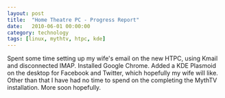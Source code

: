 ```yaml
---
layout: post
title:  "Home Theatre PC - Progress Report"
date:   2010-06-01 00:00:00
category: technology
tags: [linux, mythtv, htpc, kde]
---
```


Spent some time setting up my wife's email on the new HTPC, using Kmail and disconnected IMAP.  Installed Google Chrome.  Added a KDE Plasmoid on the desktop for Facebook and Twitter, which hopefully my wife will like.  Other than that I have had no time to spend on the completing the MythTV installation.  More soon hopefully.

